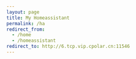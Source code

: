 ```yaml
---
layout: page
title: My Homeassistant
permalink: /ha
redirect_from:
  - /home
  - /homeassistant
redirect_to: http://6.tcp.vip.cpolar.cn:11546
---
```

